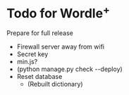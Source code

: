 # Todo for Wordle<sup>+</sup>

Prepare for full release
- Firewall server away from wifi
- Secret key
- min.js?
- (python manage.py check --deploy)
- Reset database
    - (Rebuilt dictionary)